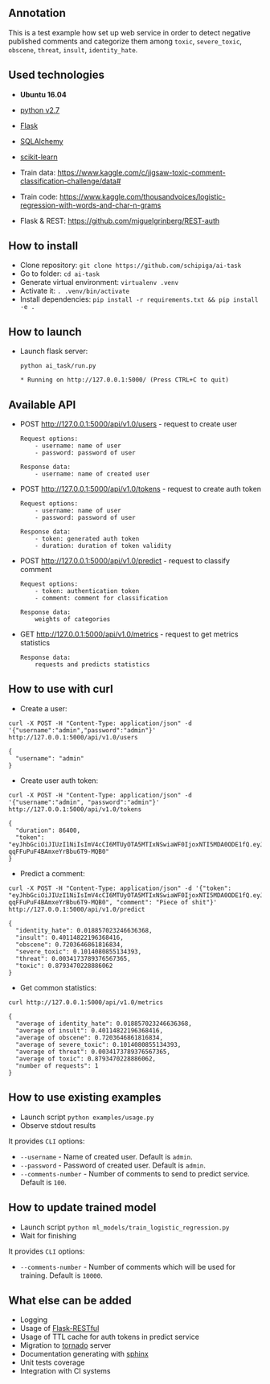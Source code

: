 ## Annotation

This is a test example how set up web service in order to detect negative published comments and categorize them among `toxic`, `severe_toxic`, `obscene`, `threat`, `insult`, `identity_hate`.

## Used technologies

- **Ubuntu 16.04**
- [python v2.7](https://www.python.org/)
- [Flask](http://flask.pocoo.org/)
- [SQLAlchemy](http://flask-sqlalchemy.pocoo.org/)
- [scikit-learn](http://scikit-learn.org/stable/index.html)

- Train data: https://www.kaggle.com/c/jigsaw-toxic-comment-classification-challenge/data#
- Train code: https://www.kaggle.com/thousandvoices/logistic-regression-with-words-and-char-n-grams
- Flask & REST: https://github.com/miguelgrinberg/REST-auth

## How to install

- Clone repository: `git clone https://github.com/schipiga/ai-task`
- Go to folder: `cd ai-task`
- Generate virtual environment: `virtualenv .venv`
- Activate it: `. .venv/bin/activate`
- Install dependencies: `pip install -r requirements.txt && pip install -e .`

## How to launch

- Launch flask server:

    ```
    python ai_task/run.py

    * Running on http://127.0.0.1:5000/ (Press CTRL+C to quit)
    ```

## Available API

- POST http://127.0.0.1:5000/api/v1.0/users - request to create user

    ```
    Request options:
        - username: name of user
        - password: password of user

    Response data:
        - username: name of created user
    ```

- POST http://127.0.0.1:5000/api/v1.0/tokens - request to create auth token

    ```
    Request options:
        - username: name of user
        - password: password of user

    Response data:
        - token: generated auth token
        - duration: duration of token validity
    ```

- POST http://127.0.0.1:5000/api/v1.0/predict - request to classify comment

    ```
    Request options:
        - token: authentication token
        - comment: comment for classification

    Response data:
        weights of categories
    ```

- GET http://127.0.0.1:5000/api/v1.0/metrics - request to get metrics statistics

    ```
    Response data:
        requests and predicts statistics
    ```

## How to use with curl

- Create a user:

```
curl -X POST -H "Content-Type: application/json" -d '{"username":"admin","password":"admin"}' http://127.0.0.1:5000/api/v1.0/users

{
  "username": "admin"
}
```

- Create user auth token:

```
curl -X POST -H "Content-Type: application/json" -d '{"username":"admin", "password":"admin"}' http://127.0.0.1:5000/api/v1.0/tokens

{
  "duration": 86400,
  "token": "eyJhbGciOiJIUzI1NiIsImV4cCI6MTUyOTA5MTIxNSwiaWF0IjoxNTI5MDA0ODE1fQ.eyJpZCI6MX0.dxgKhSJUqAvu5ri-qqFFuPuF4BAmxeYrBbu6T9-MQB0"
}
```

- Predict a comment:

```
curl -X POST -H "Content-Type: application/json" -d '{"token": "eyJhbGciOiJIUzI1NiIsImV4cCI6MTUyOTA5MTIxNSwiaWF0IjoxNTI5MDA0ODE1fQ.eyJpZCI6MX0.dxgKhSJUqAvu5ri-qqFFuPuF4BAmxeYrBbu6T9-MQB0", "comment": "Piece of shit"}' http://127.0.0.1:5000/api/v1.0/predict

{
  "identity_hate": 0.018857023246636368,
  "insult": 0.40114822196368416,
  "obscene": 0.7203646861816834,
  "severe_toxic": 0.1014080855134393,
  "threat": 0.0034173789376567365,
  "toxic": 0.8793470228886062
}
```

- Get common statistics:

```
curl http://127.0.0.1:5000/api/v1.0/metrics

{
  "average of identity_hate": 0.018857023246636368,
  "average of insult": 0.40114822196368416,
  "average of obscene": 0.7203646861816834,
  "average of severe_toxic": 0.1014080855134393,
  "average of threat": 0.0034173789376567365,
  "average of toxic": 0.8793470228886062,
  "number of requests": 1
}
```

## How to use existing examples

- Launch script `python examples/usage.py`
- Observe stdout results

It provides `CLI` options:
- `--username` - Name of created user. Default is `admin`.
- `--password` - Password of created user. Default is `admin`.
- `--comments-number` - Number of comments to send to predict service. Default is `100`.

## How to update trained model

- Launch script `python ml_models/train_logistic_regression.py`
- Wait for finishing

It provides `CLI` options:
- `--comments-number` - Number of comments which will be used for training. Default is `10000`.

## What else can be added

- Logging
- Usage of [Flask-RESTful](https://flask-restful.readthedocs.io/en/latest/)
- Usage of TTL cache for auth tokens in predict service
- Migration to [tornado](http://www.tornadoweb.org/en/stable/) server
- Documentation generating with [sphinx](http://www.sphinx-doc.org/en/master/)
- Unit tests coverage
- Integration with CI systems
